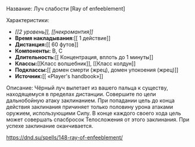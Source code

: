 Название: Луч слабости \[Ray of enfeeblement] 

Характеристики:
- *[[2 уровень]], [[некромантия]]*
- **Время накладывания:**[[ 1 действие]]
- **Дистанция:**[[ 60 футов]]
- **Компоненты:** В, С
- **Длительность:**[[ Концентрация, вплоть до 1 минуты]]
- **Классы:**[[Класс  волшебник]], [[Класс колдун]]
- **Подклассы:**[[ домен смерти (жрец), домен упокоения (жрец)]]
- **Источник:**[[ «Player's handbook»]]

Описание:
Чёрный луч вылетает из вашего пальца к существу, находящемуся в пределах дистанции. Совершите по цели дальнобойную атаку заклинанием. При попадании цель до конца действия заклинания причиняет только половину урона атаками оружием, использующими Силу.
В конце каждого своего хода цель может совершать спасбросок Телосложения от этого заклинания. При успехе заклинание оканчивается.

https://dnd.su/spells/148-ray-of-enfeeblement/